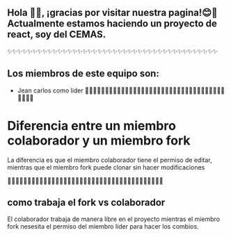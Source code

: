 ## Hola 👋🏻, ¡gracias por visitar nuestra pagina!😊🙌Actualmente estamos haciendo un proyecto de react, soy del CEMAS.

✨✨✨✨✨✨✨✨✨✨✨✨✨✨✨✨✨✨✨✨✨✨✨✨✨✨✨✨✨✨✨✨✨✨✨✨✨✨✨✨✨✨

## Los miembros de este equipo son:
* Jean carlos  como lider
🍃🍃🍃🍃🍃🍃🍃🍃🍃🍃🍃🍃🍃🍃🍃🍃🍃🍃🍃🍃🍃🍃🍃🍃🍃🍃🍃🍃🍃🍃🍃🍃🍃🍃🍃🍃🍃🍃🍃
# Diferencia entre un miembro colaborador y un miembro fork
La diferencia es que el miembro colaborador tiene el permiso de editar, mientras que el miembro fork puede clonar sin hacer modificaciones 

🍃🍃🍃🍃🍃🍃🍃🍃🍃🍃🍃🍃🍃🍃🍃🍃🍃🍃🍃🍃🍃🍃🍃🍃🍃🍃🍃🍃🍃🍃🍃🍃🍃🍃🍃🍃🍃🍃🍃
## como trabaja el fork vs colaborador
El colaborador trabaja de manera libre en el proyecto mientras el miembro fork nesesita el
permiso del miembro lider para hacer los combios.